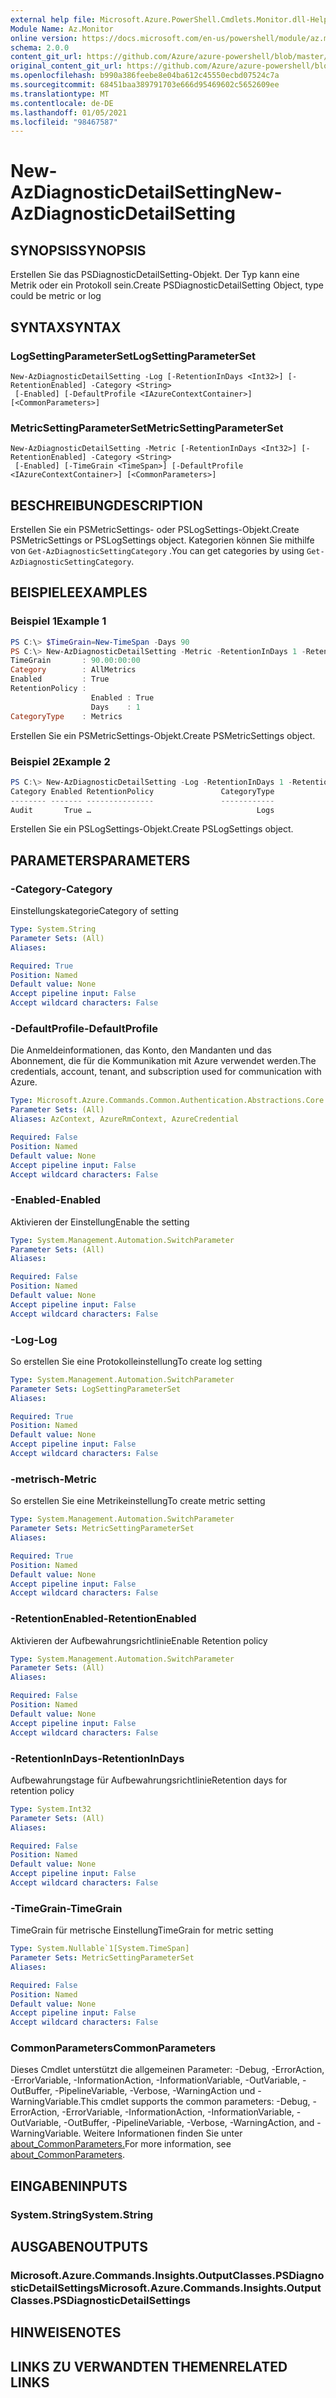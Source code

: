 ```yaml
---
external help file: Microsoft.Azure.PowerShell.Cmdlets.Monitor.dll-Help.xml
Module Name: Az.Monitor
online version: https://docs.microsoft.com/en-us/powershell/module/az.monitor/new-azdiagnosticdetailsetting
schema: 2.0.0
content_git_url: https://github.com/Azure/azure-powershell/blob/master/src/Monitor/Monitor/help/New-AzDiagnosticDetailSetting.md
original_content_git_url: https://github.com/Azure/azure-powershell/blob/master/src/Monitor/Monitor/help/New-AzDiagnosticDetailSetting.md
ms.openlocfilehash: b990a386feebe8e04ba612c45550ecbd07524c7a
ms.sourcegitcommit: 68451baa389791703e666d95469602c5652609ee
ms.translationtype: MT
ms.contentlocale: de-DE
ms.lasthandoff: 01/05/2021
ms.locfileid: "98467587"
---
```

# <span data-ttu-id="d2ecf-101">New-AzDiagnosticDetailSetting</span><span class="sxs-lookup"><span data-stu-id="d2ecf-101">New-AzDiagnosticDetailSetting</span></span>

## <span data-ttu-id="d2ecf-102">SYNOPSIS</span><span class="sxs-lookup"><span data-stu-id="d2ecf-102">SYNOPSIS</span></span>
<span data-ttu-id="d2ecf-103">Erstellen Sie das PSDiagnosticDetailSetting-Objekt. Der Typ kann eine Metrik oder ein Protokoll sein.</span><span class="sxs-lookup"><span data-stu-id="d2ecf-103">Create PSDiagnosticDetailSetting Object, type could be metric or log</span></span>

## <span data-ttu-id="d2ecf-104">SYNTAX</span><span class="sxs-lookup"><span data-stu-id="d2ecf-104">SYNTAX</span></span>

### <span data-ttu-id="d2ecf-105">LogSettingParameterSet</span><span class="sxs-lookup"><span data-stu-id="d2ecf-105">LogSettingParameterSet</span></span>
```
New-AzDiagnosticDetailSetting -Log [-RetentionInDays <Int32>] [-RetentionEnabled] -Category <String>
 [-Enabled] [-DefaultProfile <IAzureContextContainer>] [<CommonParameters>]
```

### <span data-ttu-id="d2ecf-106">MetricSettingParameterSet</span><span class="sxs-lookup"><span data-stu-id="d2ecf-106">MetricSettingParameterSet</span></span>
```
New-AzDiagnosticDetailSetting -Metric [-RetentionInDays <Int32>] [-RetentionEnabled] -Category <String>
 [-Enabled] [-TimeGrain <TimeSpan>] [-DefaultProfile <IAzureContextContainer>] [<CommonParameters>]
```

## <span data-ttu-id="d2ecf-107">BESCHREIBUNG</span><span class="sxs-lookup"><span data-stu-id="d2ecf-107">DESCRIPTION</span></span>
<span data-ttu-id="d2ecf-108">Erstellen Sie ein PSMetricSettings- oder PSLogSettings-Objekt.</span><span class="sxs-lookup"><span data-stu-id="d2ecf-108">Create PSMetricSettings or PSLogSettings object.</span></span> <span data-ttu-id="d2ecf-109">Kategorien können Sie mithilfe von `Get-AzDiagnosticSettingCategory` .</span><span class="sxs-lookup"><span data-stu-id="d2ecf-109">You can get categories by using `Get-AzDiagnosticSettingCategory`.</span></span>

## <span data-ttu-id="d2ecf-110">BEISPIELE</span><span class="sxs-lookup"><span data-stu-id="d2ecf-110">EXAMPLES</span></span>

### <span data-ttu-id="d2ecf-111">Beispiel 1</span><span class="sxs-lookup"><span data-stu-id="d2ecf-111">Example 1</span></span>
```powershell
PS C:\> $TimeGrain=New-TimeSpan -Days 90
PS C:\> New-AzDiagnosticDetailSetting -Metric -RetentionInDays 1 -RetentionEnabled -Category AllMetrics -Enabled -TimeGrain $TimeGrain
TimeGrain       : 90.00:00:00
Category        : AllMetrics
Enabled         : True
RetentionPolicy :
                  Enabled : True
                  Days    : 1
CategoryType    : Metrics
```

<span data-ttu-id="d2ecf-112">Erstellen Sie ein PSMetricSettings-Objekt.</span><span class="sxs-lookup"><span data-stu-id="d2ecf-112">Create PSMetricSettings object.</span></span>

### <span data-ttu-id="d2ecf-113">Beispiel 2</span><span class="sxs-lookup"><span data-stu-id="d2ecf-113">Example 2</span></span>
```powershell
PS C:\> New-AzDiagnosticDetailSetting -Log -RetentionInDays 1 -RetentionEnabled -Category Audit -Enabled
Category Enabled RetentionPolicy               CategoryType
-------- ------- ---------------               ------------
Audit       True …                                     Logs
```

<span data-ttu-id="d2ecf-114">Erstellen Sie ein PSLogSettings-Objekt.</span><span class="sxs-lookup"><span data-stu-id="d2ecf-114">Create PSLogSettings object.</span></span>

## <span data-ttu-id="d2ecf-115">PARAMETERS</span><span class="sxs-lookup"><span data-stu-id="d2ecf-115">PARAMETERS</span></span>

### <span data-ttu-id="d2ecf-116">-Category</span><span class="sxs-lookup"><span data-stu-id="d2ecf-116">-Category</span></span>
<span data-ttu-id="d2ecf-117">Einstellungskategorie</span><span class="sxs-lookup"><span data-stu-id="d2ecf-117">Category of setting</span></span>

```yaml
Type: System.String
Parameter Sets: (All)
Aliases:

Required: True
Position: Named
Default value: None
Accept pipeline input: False
Accept wildcard characters: False
```

### <span data-ttu-id="d2ecf-118">-DefaultProfile</span><span class="sxs-lookup"><span data-stu-id="d2ecf-118">-DefaultProfile</span></span>
<span data-ttu-id="d2ecf-119">Die Anmeldeinformationen, das Konto, den Mandanten und das Abonnement, die für die Kommunikation mit Azure verwendet werden.</span><span class="sxs-lookup"><span data-stu-id="d2ecf-119">The credentials, account, tenant, and subscription used for communication with Azure.</span></span>

```yaml
Type: Microsoft.Azure.Commands.Common.Authentication.Abstractions.Core.IAzureContextContainer
Parameter Sets: (All)
Aliases: AzContext, AzureRmContext, AzureCredential

Required: False
Position: Named
Default value: None
Accept pipeline input: False
Accept wildcard characters: False
```

### <span data-ttu-id="d2ecf-120">-Enabled</span><span class="sxs-lookup"><span data-stu-id="d2ecf-120">-Enabled</span></span>
<span data-ttu-id="d2ecf-121">Aktivieren der Einstellung</span><span class="sxs-lookup"><span data-stu-id="d2ecf-121">Enable the setting</span></span>

```yaml
Type: System.Management.Automation.SwitchParameter
Parameter Sets: (All)
Aliases:

Required: False
Position: Named
Default value: None
Accept pipeline input: False
Accept wildcard characters: False
```

### <span data-ttu-id="d2ecf-122">-Log</span><span class="sxs-lookup"><span data-stu-id="d2ecf-122">-Log</span></span>
<span data-ttu-id="d2ecf-123">So erstellen Sie eine Protokolleinstellung</span><span class="sxs-lookup"><span data-stu-id="d2ecf-123">To create log setting</span></span>

```yaml
Type: System.Management.Automation.SwitchParameter
Parameter Sets: LogSettingParameterSet
Aliases:

Required: True
Position: Named
Default value: None
Accept pipeline input: False
Accept wildcard characters: False
```

### <span data-ttu-id="d2ecf-124">-metrisch</span><span class="sxs-lookup"><span data-stu-id="d2ecf-124">-Metric</span></span>
<span data-ttu-id="d2ecf-125">So erstellen Sie eine Metrikeinstellung</span><span class="sxs-lookup"><span data-stu-id="d2ecf-125">To create metric setting</span></span>

```yaml
Type: System.Management.Automation.SwitchParameter
Parameter Sets: MetricSettingParameterSet
Aliases:

Required: True
Position: Named
Default value: None
Accept pipeline input: False
Accept wildcard characters: False
```

### <span data-ttu-id="d2ecf-126">-RetentionEnabled</span><span class="sxs-lookup"><span data-stu-id="d2ecf-126">-RetentionEnabled</span></span>
<span data-ttu-id="d2ecf-127">Aktivieren der Aufbewahrungsrichtlinie</span><span class="sxs-lookup"><span data-stu-id="d2ecf-127">Enable Retention policy</span></span>

```yaml
Type: System.Management.Automation.SwitchParameter
Parameter Sets: (All)
Aliases:

Required: False
Position: Named
Default value: None
Accept pipeline input: False
Accept wildcard characters: False
```

### <span data-ttu-id="d2ecf-128">-RetentionInDays</span><span class="sxs-lookup"><span data-stu-id="d2ecf-128">-RetentionInDays</span></span>
<span data-ttu-id="d2ecf-129">Aufbewahrungstage für Aufbewahrungsrichtlinie</span><span class="sxs-lookup"><span data-stu-id="d2ecf-129">Retention days for retention policy</span></span>

```yaml
Type: System.Int32
Parameter Sets: (All)
Aliases:

Required: False
Position: Named
Default value: None
Accept pipeline input: False
Accept wildcard characters: False
```

### <span data-ttu-id="d2ecf-130">-TimeGrain</span><span class="sxs-lookup"><span data-stu-id="d2ecf-130">-TimeGrain</span></span>
<span data-ttu-id="d2ecf-131">TimeGrain für metrische Einstellung</span><span class="sxs-lookup"><span data-stu-id="d2ecf-131">TimeGrain for metric setting</span></span>

```yaml
Type: System.Nullable`1[System.TimeSpan]
Parameter Sets: MetricSettingParameterSet
Aliases:

Required: False
Position: Named
Default value: None
Accept pipeline input: False
Accept wildcard characters: False
```

### <span data-ttu-id="d2ecf-132">CommonParameters</span><span class="sxs-lookup"><span data-stu-id="d2ecf-132">CommonParameters</span></span>
<span data-ttu-id="d2ecf-133">Dieses Cmdlet unterstützt die allgemeinen Parameter: -Debug, -ErrorAction, -ErrorVariable, -InformationAction, -InformationVariable, -OutVariable, -OutBuffer, -PipelineVariable, -Verbose, -WarningAction und -WarningVariable.</span><span class="sxs-lookup"><span data-stu-id="d2ecf-133">This cmdlet supports the common parameters: -Debug, -ErrorAction, -ErrorVariable, -InformationAction, -InformationVariable, -OutVariable, -OutBuffer, -PipelineVariable, -Verbose, -WarningAction, and -WarningVariable.</span></span> <span data-ttu-id="d2ecf-134">Weitere Informationen finden Sie unter [about_CommonParameters.](http://go.microsoft.com/fwlink/?LinkID=113216)</span><span class="sxs-lookup"><span data-stu-id="d2ecf-134">For more information, see [about_CommonParameters](http://go.microsoft.com/fwlink/?LinkID=113216).</span></span>

## <span data-ttu-id="d2ecf-135">EINGABEN</span><span class="sxs-lookup"><span data-stu-id="d2ecf-135">INPUTS</span></span>

### <span data-ttu-id="d2ecf-136">System.String</span><span class="sxs-lookup"><span data-stu-id="d2ecf-136">System.String</span></span>

## <span data-ttu-id="d2ecf-137">AUSGABEN</span><span class="sxs-lookup"><span data-stu-id="d2ecf-137">OUTPUTS</span></span>

### <span data-ttu-id="d2ecf-138">Microsoft.Azure.Commands.Insights.OutputClasses.PSDiagnosticDetailSettings</span><span class="sxs-lookup"><span data-stu-id="d2ecf-138">Microsoft.Azure.Commands.Insights.OutputClasses.PSDiagnosticDetailSettings</span></span>

## <span data-ttu-id="d2ecf-139">HINWEISE</span><span class="sxs-lookup"><span data-stu-id="d2ecf-139">NOTES</span></span>

## <span data-ttu-id="d2ecf-140">LINKS ZU VERWANDTEN THEMEN</span><span class="sxs-lookup"><span data-stu-id="d2ecf-140">RELATED LINKS</span></span>
